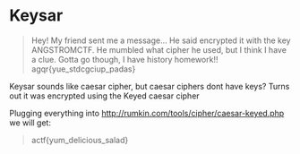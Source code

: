# Keysar
> Hey! My friend sent me a message... He said encrypted it with the key ANGSTROMCTF.
> He mumbled what cipher he used, but I think I have a clue.
> Gotta go though, I have history homework!!
> agqr{yue_stdcgciup_padas}

Keysar sounds like caesar cipher, but caesar ciphers dont have keys? 
Turns out it was encrypted using the Keyed caesar cipher

Plugging everything into http://rumkin.com/tools/cipher/caesar-keyed.php we will get:

> actf{yum_delicious_salad}